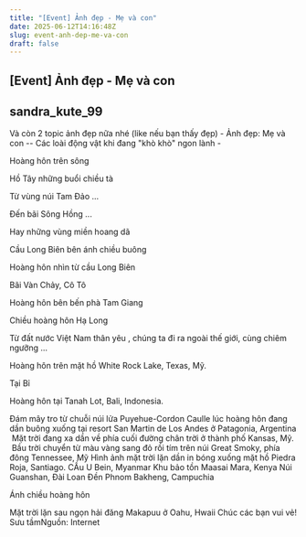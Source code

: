 ```yaml
---
title: "[Event] Ảnh đẹp - Mẹ và con"
date: 2025-06-12T14:16:48Z
slug: event-anh-dep-me-va-con
draft: false
---
```


## [Event] Ảnh đẹp - Mẹ và con

## sandra_kute_99

Và còn 2 topic ảnh đẹp nữa nhé  (like nếu bạn thấy đẹp)​ - Ảnh đẹp: Mẹ và con -​- Các loài động vật khi đang "khò khò" ngon lành -​ 

 

 

Hoàng hôn trên sông
 

Hồ Tây những buổi chiều tà
 

Từ vùng núi Tam Đảo ...
 

Đến bãi Sông Hồng ...
 

Hay những vùng miền hoang dã
 

Cầu Long Biên bên ánh chiều buông
 

Hoàng hôn nhìn từ cầu Long Biên
 

 

Bãi Vàn Chảy, Cô Tô
 

 

Hoàng hôn bên bến phà Tam Giang
 

Chiều hoàng hôn Hạ Long
 
Từ đất nước Việt Nam thân yêu , chúng ta đi ra ngoài thế giới, cùng chiêm ngưỡng ...

Hoàng hôn trên mặt hồ White Rock Lake, Texas, Mỹ. 
 

Tại Bỉ
 

Hoàng hôn tại Tanah Lot, Bali, Indonesia.
 
 

Đám mây tro từ chuỗi núi lửa Puyehue-Cordon Caulle lúc hoàng hôn đang dần buông xuống tại resort San Martin de Los Andes ở Patagonia, Argentina​ 
​ 
Mặt trời đang xa dần về phía cuối đường chân trời ở thành phố Kansas, Mỹ​. ​ 
​ 
Bầu trời chuyển từ màu vàng sang đỏ rồi tím trên núi Great Smoky, phía đông Tennessee, Mỹ​ 
​Hình ảnh mặt trời lặn dần in bóng xuống mặt hồ Piedra Roja, Santiago.​ 
​CẦu U Bein, Myanmar​ 
​Khu bảo tồn Maasai Mara, Kenya​ 
​Núi Guanshan, Đài Loan​ 
​Đền Phnom Bakheng, Campuchia​ 

Ánh chiều hoàng hôn
 

 Mặt trời lặn sau ngọn hải đăng Makapuu ở Oahu, Hwaii​ 
Chúc các bạn vui vẻ!
Sưu tầm​Nguồn: Internet​